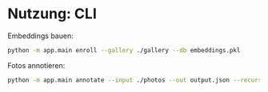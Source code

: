 
# Nutzung: CLI

Embeddings bauen:
```bash
python -m app.main enroll --gallery ./gallery --db embeddings.pkl
```

Fotos annotieren:
```bash
python -m app.main annotate --input ./photos --out output.json --recursive --reverse-geocode
```
